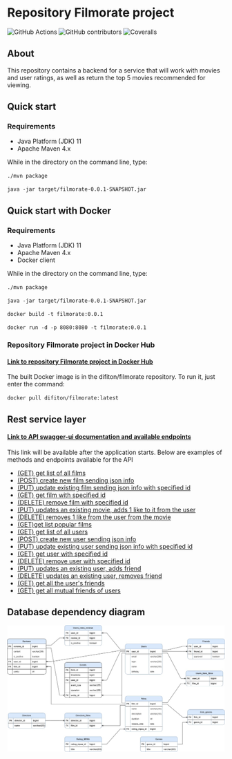 # Repository Filmorate project
![GitHub Actions](https://github.com/Difirton/java-filmorate/actions/workflows/api-tests.yml/badge.svg)
![GitHub contributors](https://img.shields.io/github/contributors/Difirton/java-filmorate?color=green)
![Coveralls](https://img.shields.io/badge/coverage-81%25-green)

## About
This repository contains a backend for a service that will work with movies and user ratings, as well as return the top 5 movies recommended for viewing.

## Quick start
### Requirements

- Java Platform (JDK) 11
- Apache Maven 4.x


While in the directory on the command line, type:

`./mvn package`

`java -jar target/filmorate-0.0.1-SNAPSHOT.jar`

## Quick start with Docker
### Requirements

- Java Platform (JDK) 11
- Apache Maven 4.x
- Docker client


While in the directory on the command line, type:

`./mvn package`

`java -jar target/filmorate-0.0.1-SNAPSHOT.jar`

`docker build -t filmorate:0.0.1`

`docker run -d -p 8080:8080 -t filmorate:0.0.1`

### Repository Filmorate project in Docker Hub

#### [Link to repository Filmorate project in Docker Hub](https://hub.docker.com/repository/docker/difiton/filmorate)

The built Docker image is in the difiton/filmorate repository. To run it, just enter the command:

`docker pull difiton/filmorate:latest`

## Rest service layer

#### [Link to API swagger-ui documentation and available endpoints](http://localhost:8080/swagger-ui/index.html)


This link will be available after the application starts. Below are examples of methods and endpoints available for the API

- [(GET) get list of all films](http://localhost:8080/films)
- [(POST) create new film sending json info](http://localhost:8080/films)
- [(PUT) update existing film sending json info with specified id](http://localhost:8080/films/{id})
- [(GET) get film with specified id](http://localhost:8080/films/{id}) 
- [(DELETE) remove film with specified id](http://localhost:8080/films/{id})
- [(PUT) updates an existing movie, adds 1 like to it from the user](http://localhost:8080/films/{id}/like/{userId})
- [(DELETE) removes 1 like from the user from the movie](http://localhost:8080/films/{id}/like/{userId})
- [(GET)get list popular films](http://localhost:8080/films/popular)
- [(GET) get list of all users](http://localhost:8080/users)
- [(POST) create new user sending json info](http://localhost:8080/users)
- [(PUT) update existing user sending json info with specified id](http://localhost:8080/users/{id})
- [(GET) get user with specified id](http://localhost:8080/users/{id})
- [(DELETE) remove user with specified id](http://localhost:8080/users/{id})
- [(PUT) updates an existing user, adds friend](http://localhost:8080/users/{id}/friends/{friendId})
- [(DELETE) updates an existing user, removes friend](http://localhost:8080/users/{id}/friends/{friendId})
- [(GET) get all the user's friends](http://localhost:8080/users/{id}/friends)
- [(GET) get all mutual friends of users](http://localhost:8080/users/{id}/friends/{otherId})


## Database dependency diagram

![diagram](./images/diagram.jpg)
